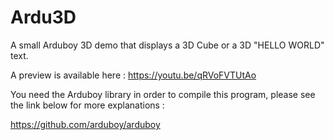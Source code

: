 # Ardu3D
A small Arduboy 3D demo that displays a 3D Cube or a 3D "HELLO WORLD" text.

A preview is available here : https://youtu.be/qRVoFVTUtAo

You need the Arduboy library in order to compile this program, please see the link below for more explanations :

https://github.com/arduboy/arduboy
